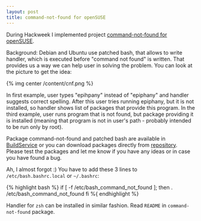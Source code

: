 ```yaml
---
layout: post
title: command-not-found for openSUSE
---
```


During Hackweek I implemented project [command-not-found for openSUSE](http://idea.opensuse.org/content/ideas/command-not-found-for-opensuse).

Background: Debian and Ubuntu use patched bash, that allows to write handler, which is executed before "command not found" is written. That provides us a way we can help user in solving the problem. You can look at the picture to get the idea:

{% img center /content/cnf.png %}

In first example, user types "epihpany" instead of "epiphany" and handler suggests correct spelling. After this user tries running epiphany, but it is not installed, so handler shows list of packages that provide this program. In the third example, user runs program that is not found, but package providing it is installed (meaning that program is not in user's path - probably intended to be run only by root).

Package command-not-found and patched bash are available in [BuildService](https://build.opensuse.org/project/show?project=home:prusnak:command-not-found) or you can download packages directly from [repository](http://download.opensuse.org/repositories/home:/prusnak:/command-not-found/). Please test the packages and let me know if you have any ideas or in case you have found a bug.

Ah, I almost forgot :) You have to add these 3 lines to `/etc/bash.bashrc.local` or `~/.bashrc`:

{% highlight bash %}
if [ -f /etc/bash_command_not_found ]; then
  . /etc/bash_command_not_found
fi
%{ endhighlight %}

Handler for `zsh` can be installed in similar fashion. Read `README` in `command-not-found` package.
